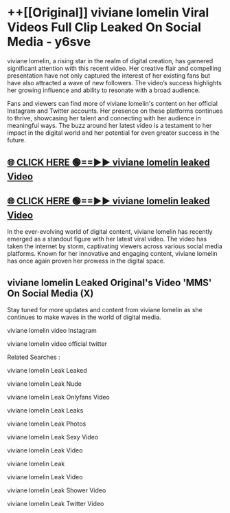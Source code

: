 # ++[[Original]] viviane lomelin Viral Videos Full Clip Leaked On Social Media - y6sve<br>

viviane lomelin, a rising star in the realm of digital creation, has garnered significant attention with this recent video. Her creative flair and compelling presentation have not only captured the interest of her existing fans but have also attracted a wave of new followers. The video’s success highlights her growing influence and ability to resonate with a broad audience.

Fans and viewers can find more of viviane lomelin's content on her official Instagram and Twitter accounts. Her presence on these platforms continues to thrive, showcasing her talent and connecting with her audience in meaningful ways. The buzz around her latest video is a testament to her impact in the digital world and her potential for even greater success in the future.


## [🌐 CLICK HERE 🟢==►► viviane lomelin leaked Video ](https://onlyclips.site?title=viviane_lomelin&ref=git)

## [🌐 CLICK HERE 🟢==►► viviane lomelin leaked Video ](https://onlyclips.site?title=viviane_lomelin&ref=git)


In the ever-evolving world of digital content, viviane lomelin has recently emerged as a standout figure with her latest viral video. The video has taken the internet by storm, captivating viewers across various social media platforms. Known for her innovative and engaging content, viviane lomelin has once again proven her prowess in the digital space.



## viviane lomelin L𝚎aked Original's Video 'MMS' On Social Media (X)


Stay tuned for more updates and content from viviane lomelin as she continues to make waves in the world of digital media.

viviane lomelin video Instagram

viviane lomelin video official twitter


Related Searches :

viviane lomelin Leak Leaked

viviane lomelin Leak Nude

viviane lomelin Leak Onlyfans Video

viviane lomelin Leak Leaks

viviane lomelin Leak Photos

viviane lomelin Leak Sexy Video

viviane lomelin Leak Video

viviane lomelin Leak

viviane lomelin Leak Video

viviane lomelin Leak Shower Video

viviane lomelin Leak Twitter Video

